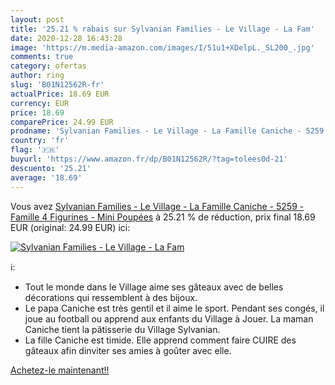 ```yaml
---
layout: post
title: '25.21 % rabais sur Sylvanian Families - Le Village - La Fam'
date: 2020-12-28 16:43:28
image: 'https://m.media-amazon.com/images/I/51u1+XDelpL._SL200_.jpg'
comments: true
category: ofertas
author: ring
slug: 'B01N12562R-fr'
actualPrice: 18.69 EUR
currency: EUR
price: 18.69
comparePrice: 24.99 EUR
prodname: 'Sylvanian Families - Le Village - La Famille Caniche - 5259 - Famille 4 Figurines - Mini Poupées'
country: 'fr'
flag: '🇫🇷'
buyurl: 'https://www.amazon.fr/dp/B01N12562R/?tag=tolees0d-21'
descuento: '25.21'
average: '18.69'
---
```


Vous avez [Sylvanian Families - Le Village - La Famille Caniche - 5259 - Famille 4 Figurines - Mini Poupées](https://www.amazon.fr/dp/B01N12562R/?tag=tolees0d-21)  à  25.21 % de réduction, prix final  18.69 EUR (original: 24.99 EUR) ici:

[![Sylvanian Families - Le Village - La Fam](https://m.media-amazon.com/images/I/51u1+XDelpL._SL200_.jpg)](https://www.amazon.fr/dp/B01N12562R/?tag=tolees0d-21)

ℹ️:

- Tout le monde dans le Village aime ses gâteaux avec de belles décorations qui ressemblent à des bijoux.
- Le papa Caniche est très gentil et il aime le sport. Pendant ses congés, il joue au football ou apprend aux enfants du Village à Jouer. La maman Caniche tient la pâtisserie du Village Sylvanian.
- La fille Caniche est timide. Elle apprend comment faire CUIRE des gâteaux afin dinviter ses amies à goûter avec elle.

[Achetez-le maintenant!!](https://www.amazon.fr/dp/B01N12562R/?tag=tolees0d-21)
